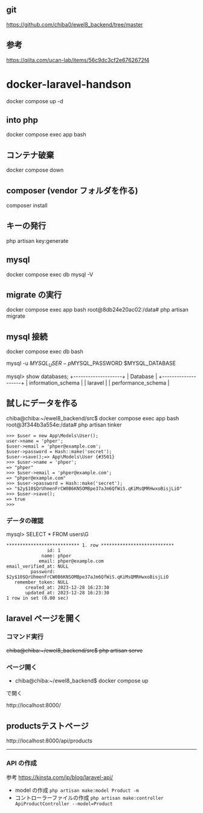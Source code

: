 ## git

https://github.com/chiba0/ewel8_backend/tree/master

## 参考

https://qiita.com/ucan-lab/items/56c9dc3cf2e6762672f4

# docker-laravel-handson

docker compose up -d

## into php

docker compose exec app bash

## コンテナ破棄

docker compose down

## composer (vendor フォルダを作る)

composer install

## キーの発行

php artisan key:generate

## mysql

docker compose exec db mysql -V

## migrate の実行

docker compose exec app bash
root@8db24e20ac02:/data# php artisan migrate

## mysql 接続

docker compose exec db bash

mysql -u $MYSQL_USER -p$MYSQL_PASSWORD $MYSQL_DATABASE

mysql> show databases;
+--------------------+
| Database |
+--------------------+
| information_schema |
| laravel |
| performance_schema |

## 試しにデータを作る

chiba@chiba:~/ewel8_backend/src$ docker compose exec app bash
root@3f344b3a554e:/data# php artisan tinker

```
>>> $user = new App\Models\User();
user->name = 'phper';
$user->email = 'phper@example.com';
$user->password = Hash::make('secret');
$user->save();=> App\Models\User {#3501}
>>> $user->name = 'phper';
=> "phper"
>>> $user->email = 'phper@example.com';
=> "phper@example.com"
>>> $user->password = Hash::make('secret');
=> "$2y$10$QrUhmenFrCW0B6KNSOMBpe37aJm6QfWiS.qKiMsQMRHwxoBisjLiO"
>>> $user->save();
=> true
>>>
```

### データの確認

mysql> SELECT \* FROM users\G

```
*************************** 1. row ***************************
               id: 1
             name: phper
            email: phper@example.com
email_verified_at: NULL
         password: $2y$10$QrUhmenFrCW0B6KNSOMBpe37aJm6QfWiS.qKiMsQMRHwxoBisjLiO
   remember_token: NULL
       created_at: 2023-12-28 16:23:30
       updated_at: 2023-12-28 16:23:30
1 row in set (0.00 sec)
```

## laravel ページを開く

### コマンド実行

~~chiba@chiba:~/ewel8_backend/src$ php artisan serve~~

### ページ開く
- chiba@chiba:~/ewel8_backend$ docker compose up 

で開く

http://localhost:8000/

## productsテストページ

http://localhost:8000/api/products

---

### API の作成

参考
https://kinsta.com/jp/blog/laravel-api/

- model の作成
  `php artisan make:model Product -m`
- コントローラーファイルの作成
  `php artisan make:controller ApiProductController --model=Product`